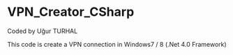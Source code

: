 VPN_Creator_CSharp
==================

Coded by Uğur TURHAL

This code is create a VPN connection in Windows7 / 8 (.Net 4.0 Framework)
